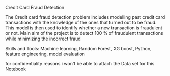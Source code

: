 Credit Card Fraud Detection 

The Credit card fraud detection problem includes modelling past credit card transactions with the knowledge of the ones that turned out to be fraud. This model is then used to identify whether a new transaction is fraudulent or not. Main aim of the project is to detect 100 % of fraudulent transactions while minimizing the incorrect fraud 

Skills and Tools: Machine learning, Random Forest, XG boost, Python, feature engineering, model evaluation

for confidentiality reasons i won't be able to attach the Data set for this Notebook
